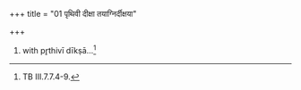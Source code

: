 +++
title = "01 पृथिवी दीक्षा तयाग्निर्दीक्षया"

+++
1. with pr̥thivī dīkṣā...[^1]   


[^1]: TB III.7.7.4-9.
